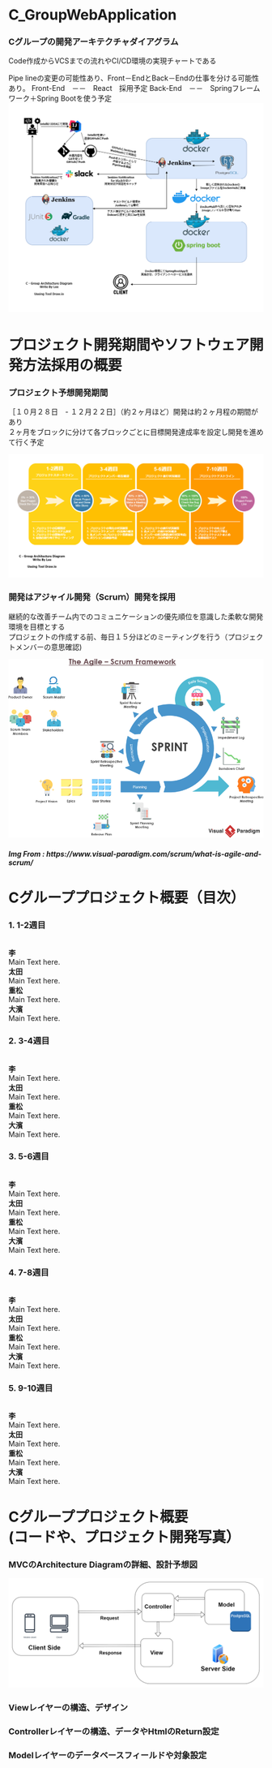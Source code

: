 # C_GroupWebApplication
<h3>Cグループの開発アーキテクチャダイアグラム</h3>

<p>Code作成からVCSまでの流れやCI/CD環境の実現チャートである</p>
Pipe lineの変更の可能性あり、Front－EndとBack－Endの仕事を分ける可能性あり。
Front-End　－－　React　採用予定
Back-End　－－　Springフレームワーク＋Spring Bootを使う予定
<img src="https://raw.githubusercontent.com/Polobear9/C_GroupWebApplication/495c102b2a073f6aecab0ac8a69eef1c4dbe4f40/WebApplication_3Class.drawio.png">

# プロジェクト開発期間やソフトウェア開発方法採用の概要

<h3>プロジェクト予想開発期間</h3>
  
<p>［１０月２８日　- １２月２２日］（約２ヶ月ほど）開発は約２ヶ月程の期間があり
<br>
２ヶ月をブロックに分けて各ブロックごとに目標開発達成率を設定し開発を進めて行く予定</p>
<img src="https://github.com/Polobear9/C_GroupWebApplication/blob/master/SoftWareCreateCycle_C-Group.drawio.png?raw=true">


<h3>開発はアジャイル開発（Scruｍ）開発を採用</h3>

<p>継続的な改善チーム内でのコミュニケーションの優先順位を意識した柔軟な開発環境を目標とする
<br>
プロジェクトの作成する前、毎日１５分ほどのミーティングを行う（プロジェクトメンバーの意思確認)</p>
<img src="https://github.com/Polobear9/C_GroupWebApplication/blob/master/the-agile-scrum-framework.png?raw=true">
<h5>Img From : https://www.visual-paradigm.com/scrum/what-is-agile-and-scrum/ </h5>
  
# Cグループプロジェクト概要（目次）
  <h3>1. 1-2週目</h3><br>
  <b>李</b><br>
  Main Text here.<br>
  <b>太田</b><br>
  Main Text here.<br>
  <b>重松</b><br>
  Main Text here.<br>
  <b>大濱</b><br>
  Main Text here.<br>
  <h3>2. 3-4週目</h3><br>
  <b>李</b><br>
  Main Text here.<br>
  <b>太田</b><br>
  Main Text here.<br>
  <b>重松</b><br>
  Main Text here.<br>
  <b>大濱</b><br>
  Main Text here.<br>
  <h3>3. 5-6週目</h3><br>
  <b>李</b><br>
  Main Text here.<br>
  <b>太田</b><br>
  Main Text here.<br>
  <b>重松</b><br>
  Main Text here.<br>
  <b>大濱</b><br>
  Main Text here.<br>
  <h3>4. 7-8週目</h3><br>
  <b>李</b><br>
  Main Text here.<br>
  <b>太田</b><br>
  Main Text here.<br>
  <b>重松</b><br>
  Main Text here.<br>
  <b>大濱</b><br>
  Main Text here.<br>
  <h3>5. 9-10週目</h3><br>
  <b>李</b><br>
  Main Text here.<br>
  <b>太田</b><br>
  Main Text here.<br>
  <b>重松</b><br>
  Main Text here.<br>
  <b>大濱</b><br>
  Main Text here.<br>
  
# Cグループプロジェクト概要<br>(コードや、プロジェクト開発写真）
<h3>MVCのArchitecture Diagramの詳細、設計予想図</h3>
<img src="https://github.com/Polobear9/C_GroupWebApplication/blob/master/MVC_Model.drawio.png?raw=true">
<h3>Viewレイヤーの構造、デザイン</h3>
<h3>Controllerレイヤーの構造、データやHtmlのReturn設定</h3>
<h3>Modelレイヤーのデータベースフィールドや対象設定</h3>
